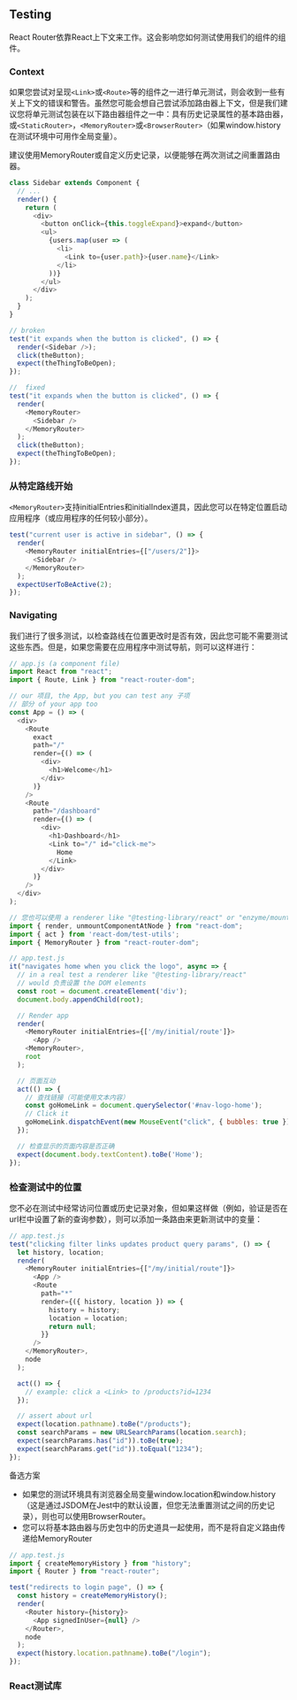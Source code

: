 ##  Testing

React Router依靠React上下文来工作。这会影响您如何测试使用我们的组件的组件。

### Context

如果您尝试对呈现`<Link>`或`<Route>`等的组件之一进行单元测试，则会收到一些有关上下文的错误和警告。虽然您可能会想自己尝试添加路由器上下文，但是我们建议您将单元测试包装在以下路由器组件之一中：具有历史记录属性的基本路由器，或`<StaticRouter>`，`<MemoryRouter>`或`<BrowserRouter>`（如果window.history在测试环境中可用作全局变量）。

建议使用MemoryRouter或自定义历史记录，以便能够在两次测试之间重置路由器。

```js
class Sidebar extends Component {
  // ...
  render() {
    return (
      <div>
        <button onClick={this.toggleExpand}>expand</button>
        <ul>
          {users.map(user => (
            <li>
              <Link to={user.path}>{user.name}</Link>
            </li>
          ))}
        </ul>
      </div>
    );
  }
}

// broken
test("it expands when the button is clicked", () => {
  render(<Sidebar />);
  click(theButton);
  expect(theThingToBeOpen);
});

//  fixed
test("it expands when the button is clicked", () => {
  render(
    <MemoryRouter>
      <Sidebar />
    </MemoryRouter>
  );
  click(theButton);
  expect(theThingToBeOpen);
});
```

### 从特定路线开始

`<MemoryRouter>`支持initialEntries和initialIndex道具，因此您可以在特定位置启动应用程序（或应用程序的任何较小部分）。
```js
test("current user is active in sidebar", () => {
  render(
    <MemoryRouter initialEntries={["/users/2"]}>
      <Sidebar />
    </MemoryRouter>
  );
  expectUserToBeActive(2);
});
```

### Navigating

我们进行了很多测试，以检查路线在位置更改时是否有效，因此您可能不需要测试这些东西。但是，如果您需要在应用程序中测试导航，则可以这样进行：

```js
// app.js (a component file)
import React from "react";
import { Route, Link } from "react-router-dom";

// our 项目, the App, but you can test any 子项
// 部分 of your app too
const App = () => (
  <div>
    <Route
      exact
      path="/"
      render={() => (
        <div>
          <h1>Welcome</h1>
        </div>
      )}
    />
    <Route
      path="/dashboard"
      render={() => (
        <div>
          <h1>Dashboard</h1>
          <Link to="/" id="click-me">
            Home
          </Link>
        </div>
      )}
    />
  </div>
);
```

```js
// 您也可以使用 a renderer like "@testing-library/react" or "enzyme/mount" here
import { render, unmountComponentAtNode } from "react-dom";
import { act } from 'react-dom/test-utils';
import { MemoryRouter } from "react-router-dom";

// app.test.js
it("navigates home when you click the logo", async => {
  // in a real test a renderer like "@testing-library/react"
  // would 负责设置 the DOM elements
  const root = document.createElement('div');
  document.body.appendChild(root);

  // Render app
  render(
    <MemoryRouter initialEntries={['/my/initial/route']}>
      <App />
    <MemoryRouter>,
    root
  );

  // 页面互动
  act(() => {
    // 查找链接（可能使用文本内容）
    const goHomeLink = document.querySelector('#nav-logo-home');
    // Click it
    goHomeLink.dispatchEvent(new MouseEvent("click", { bubbles: true }));
  });

  // 检查显示的页面内容是否正确
  expect(document.body.textContent).toBe('Home');
});
```

### 检查测试中的位置

您不必在测试中经常访问位置或历史记录对象，但如果这样做（例如，验证是否在url栏中设置了新的查询参数），则可以添加一条路由来更新测试中的变量：

```js
// app.test.js
test("clicking filter links updates product query params", () => {
  let history, location;
  render(
    <MemoryRouter initialEntries={["/my/initial/route"]}>
      <App />
      <Route
        path="*"
        render={({ history, location }) => {
          history = history;
          location = location;
          return null;
        }}
      />
    </MemoryRouter>,
    node
  );

  act(() => {
    // example: click a <Link> to /products?id=1234
  });

  // assert about url
  expect(location.pathname).toBe("/products");
  const searchParams = new URLSearchParams(location.search);
  expect(searchParams.has("id")).toBe(true);
  expect(searchParams.get("id")).toEqual("1234");
});

```

备选方案

   -   如果您的测试环境具有浏览器全局变量window.location和window.history（这是通过JSDOM在Jest中的默认设置，但您无法重置测试之间的历史记录），则也可以使用BrowserRouter。
   -   您可以将基本路由器与历史包中的历史道具一起使用，而不是将自定义路由传递给MemoryRouter

```js
// app.test.js
import { createMemoryHistory } from "history";
import { Router } from "react-router";

test("redirects to login page", () => {
  const history = createMemoryHistory();
  render(
    <Router history={history}>
      <App signedInUser={null} />
    </Router>,
    node
  );
  expect(history.location.pathname).toBe("/login");
});
```

### React测试库
